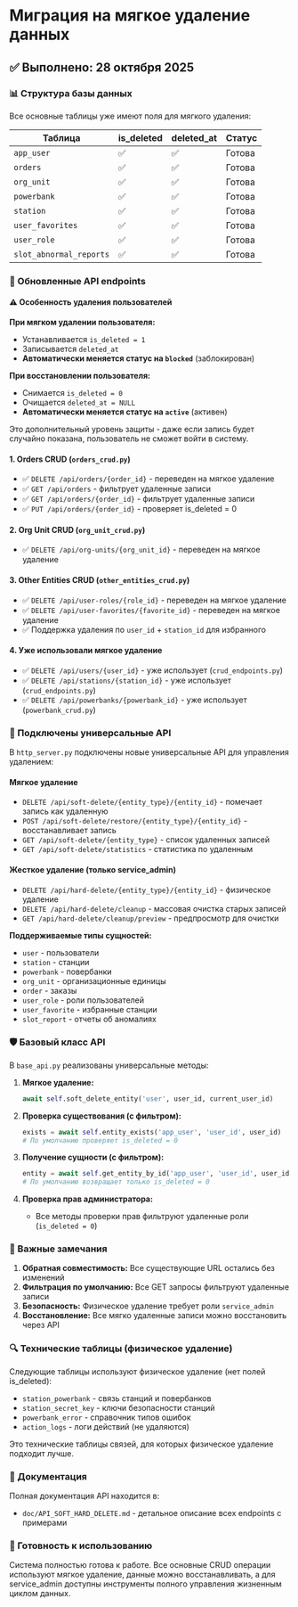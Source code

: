 # Миграция на мягкое удаление данных

## ✅ Выполнено: 28 октября 2025

### 📊 Структура базы данных

Все основные таблицы уже имеют поля для мягкого удаления:

| Таблица | is_deleted | deleted_at | Статус |
|---------|-----------|-----------|--------|
| `app_user` | ✅ | ✅ | Готова |
| `orders` | ✅ | ✅ | Готова |
| `org_unit` | ✅ | ✅ | Готова |
| `powerbank` | ✅ | ✅ | Готова |
| `station` | ✅ | ✅ | Готова |
| `user_favorites` | ✅ | ✅ | Готова |
| `user_role` | ✅ | ✅ | Готова |
| `slot_abnormal_reports` | ✅ | ✅ | Готова |

### 🔧 Обновленные API endpoints

#### ⚠️ Особенность удаления пользователей

**При мягком удалении пользователя:**
- Устанавливается `is_deleted = 1`
- Записывается `deleted_at`
- **Автоматически меняется статус на `blocked`** (заблокирован)

**При восстановлении пользователя:**
- Снимается `is_deleted = 0`
- Очищается `deleted_at = NULL`
- **Автоматически меняется статус на `active`** (активен)

Это дополнительный уровень защиты - даже если запись будет случайно показана, пользователь не сможет войти в систему.

#### 1. Orders CRUD (`orders_crud.py`)
- ✅ `DELETE /api/orders/{order_id}` - переведен на мягкое удаление
- ✅ `GET /api/orders` - фильтрует удаленные записи
- ✅ `GET /api/orders/{order_id}` - фильтрует удаленные записи
- ✅ `PUT /api/orders/{order_id}` - проверяет is_deleted = 0

#### 2. Org Unit CRUD (`org_unit_crud.py`)
- ✅ `DELETE /api/org-units/{org_unit_id}` - переведен на мягкое удаление

#### 3. Other Entities CRUD (`other_entities_crud.py`)
- ✅ `DELETE /api/user-roles/{role_id}` - переведен на мягкое удаление
- ✅ `DELETE /api/user-favorites/{favorite_id}` - переведен на мягкое удаление
- ✅ Поддержка удаления по `user_id` + `station_id` для избранного

#### 4. Уже использовали мягкое удаление
- ✅ `DELETE /api/users/{user_id}` - уже использует (`crud_endpoints.py`)
- ✅ `DELETE /api/stations/{station_id}` - уже использует (`crud_endpoints.py`)
- ✅ `DELETE /api/powerbanks/{powerbank_id}` - уже использует (`powerbank_crud.py`)

### 🔌 Подключены универсальные API

В `http_server.py` подключены новые универсальные API для управления удалением:

#### Мягкое удаление
- `DELETE /api/soft-delete/{entity_type}/{entity_id}` - помечает запись как удаленную
- `POST /api/soft-delete/restore/{entity_type}/{entity_id}` - восстанавливает запись
- `GET /api/soft-delete/{entity_type}` - список удаленных записей
- `GET /api/soft-delete/statistics` - статистика по удаленным

#### Жесткое удаление (только service_admin)
- `DELETE /api/hard-delete/{entity_type}/{entity_id}` - физическое удаление
- `DELETE /api/hard-delete/cleanup` - массовая очистка старых записей
- `GET /api/hard-delete/cleanup/preview` - предпросмотр для очистки

**Поддерживаемые типы сущностей:**
- `user` - пользователи
- `station` - станции
- `powerbank` - повербанки
- `org_unit` - организационные единицы
- `order` - заказы
- `user_role` - роли пользователей
- `user_favorite` - избранные станции
- `slot_report` - отчеты об аномалиях

### 🛡️ Базовый класс API

В `base_api.py` реализованы универсальные методы:

1. **Мягкое удаление:**
   ```python
   await self.soft_delete_entity('user', user_id, current_user_id)
   ```

2. **Проверка существования (с фильтром):**
   ```python
   exists = await self.entity_exists('app_user', 'user_id', user_id)
   # По умолчанию проверяет is_deleted = 0
   ```

3. **Получение сущности (с фильтром):**
   ```python
   entity = await self.get_entity_by_id('app_user', 'user_id', user_id)
   # По умолчанию возвращает только is_deleted = 0
   ```

4. **Проверка прав администратора:**
   - Все методы проверки прав фильтруют удаленные роли (`is_deleted = 0`)

### 📌 Важные замечания

1. **Обратная совместимость:** Все существующие URL остались без изменений
2. **Фильтрация по умолчанию:** Все GET запросы фильтруют удаленные записи
3. **Безопасность:** Физическое удаление требует роли `service_admin`
4. **Восстановление:** Все мягко удаленные записи можно восстановить через API

### 🔍 Технические таблицы (физическое удаление)

Следующие таблицы используют физическое удаление (нет полей is_deleted):
- `station_powerbank` - связь станций и повербанков
- `station_secret_key` - ключи безопасности станций
- `powerbank_error` - справочник типов ошибок
- `action_logs` - логи действий (не удаляются)

Это технические таблицы связей, для которых физическое удаление подходит лучше.

### 📖 Документация

Полная документация API находится в:
- `doc/API_SOFT_HARD_DELETE.md` - детальное описание всех endpoints с примерами

### 🚀 Готовность к использованию

Система полностью готова к работе. Все основные CRUD операции используют мягкое удаление, данные можно восстанавливать, а для service_admin доступны инструменты полного управления жизненным циклом данных.

